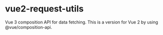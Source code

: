 # vue2-request-utils
Vue 3 composition API for data fetching. This is a version for Vue 2 by using @vue/composition-api.
